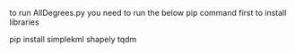 to run AllDegrees.py you need to run the below pip command first to install libraries

pip install simplekml shapely tqdm
